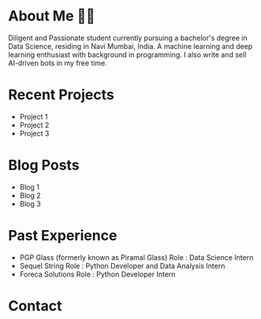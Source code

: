   
<h1>About Me 🤚🏼</h1>
Diligent and Passionate student currently pursuing
a bachelor's degree in Data Science, residing in 
Navi Mumbai, India. A machine learning and deep learning enthusiast
with background in programming. I also write and
sell AI-driven bots in my free time. 

<h1>Recent Projects</h1>
<ul>
  <li> Project 1</li>
  <li> Project 2</li>
  <li> Project 3</li>
</ul>

<h1>Blog Posts</h1>
<ul>
  <li> Blog 1</li>
  <li> Blog 2</li>
  <li> Blog 3</li>
</ul>

<h1>Past Experience</h1>
<ul>
  <li> PGP Glass (formerly known as Piramal Glass) Role : Data Science Intern</li>
  <li> Sequel String Role : Python Developer and Data Analysis Intern</li>
  <li> Foreca Solutions Role : Python Developer Intern</li>
</ul>


<h1>Contact</h1>
